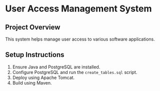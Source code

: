 # User Access Management System

## Project Overview
This system helps manage user access to various software applications.

## Setup Instructions
1. Ensure Java and PostgreSQL are installed.
2. Configure PostgreSQL and run the `create_tables.sql` script.
3. Deploy using Apache Tomcat.
4. Build using Maven.
